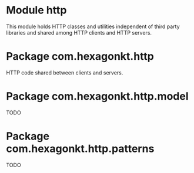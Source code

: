 
# Module http
This module holds HTTP classes and utilities independent of third party libraries and shared among
HTTP clients and HTTP servers.

# Package com.hexagonkt.http
HTTP code shared between clients and servers.

# Package com.hexagonkt.http.model
TODO

# Package com.hexagonkt.http.patterns
TODO

